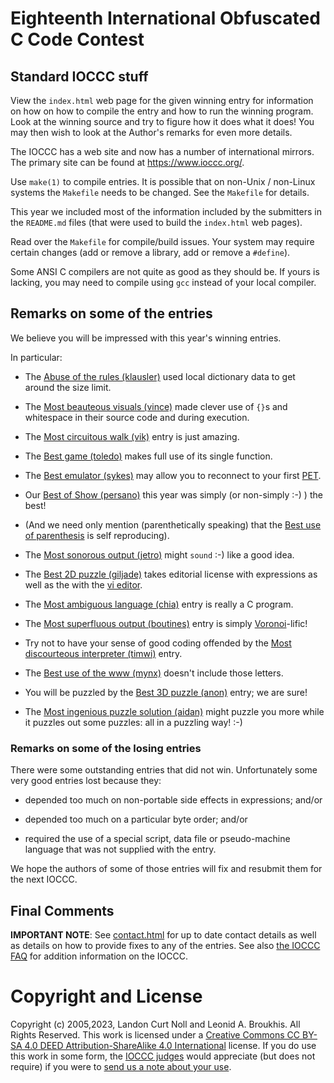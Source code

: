 # Eighteenth International Obfuscated C Code Contest


## Standard IOCCC stuff

View the `index.html` web page for the given winning entry for information on how
on how to compile the entry and how to run the winning program.
Look at the winning source and try to figure how it does what it does!
You may then wish to look at the Author's remarks for even more details.

The IOCCC has a web site and now has a number of international mirrors.
The primary site can be found at <https://www.ioccc.org/>.

Use `make(1)` to compile entries.  It is possible that on non-Unix / non-Linux
systems the `Makefile` needs to be changed.  See the `Makefile` for details.

This year we included most of the information included by the submitters
in the `README.md` files (that were used to build the `index.html` web pages).

Read over the `Makefile` for compile/build issues.  Your system may require
certain changes (add or remove a library, add or remove a `#define`).

Some ANSI C compilers are not quite as good as they should be.  If
yours is lacking, you may need to compile using `gcc` instead of your
local compiler.


## Remarks on some of the entries

We believe you will be impressed with this year's winning entries.

In particular:

+ The [Abuse of the rules (klausler)](klausler/index.html) used local dictionary data to
get around the size limit.

+ The [Most beauteous visuals (vince)](vince/index.html) made clever use of `{}`s and
whitespace in their source code and during execution.

+ The [Most circuitous walk (vik)](vik/index.html) entry is just amazing.

+ The [Best game (toledo)](toledo/index.html) makes full use of its single function.

+ The [Best emulator (sykes)](sykes/index.html) may allow you to reconnect to your first
[PET](https://en.wikipedia.org/wiki/Commodore_PET).

+ Our [Best of Show (persano)](persano/index.html) this year was simply (or non-simply :-) ) the best!

+ (And we need only mention (parenthetically speaking) that the [Best use of
parenthesis](mikeash/index.html) is self reproducing).

+ The [Most sonorous output (jetro)](jetro/index.html) might `sound` :-) like a good idea.

+ The [Best 2D puzzle (giljade)](giljade/index.html) takes editorial license with expressions as well as the
with the [vi editor](https://en.wikipedia.org/wiki/Vi).

+ The [Most ambiguous language (chia)](chia/index.html) entry is really a C program.

+ The [Most superfluous output (boutines)](boutines/index.html) entry is simply
[Voronoi](Voronoi)-lific!

+ Try not to have your sense of good coding offended by the [Most
discourteous interpreter (timwi)](timwi/index.html) entry.

+ The [Best use of the www (mynx)](mynx/index.html) doesn't include those letters.

+ You will be puzzled by the [Best 3D puzzle (anon)](anon/index.html) entry; we are sure!

+ The [Most ingenious puzzle solution (aidan)](aidan/index.html) might puzzle you more while it
puzzles out some puzzles: all in a puzzling way!  :-)

### Remarks on some of the losing entries

There were some outstanding entries that did not win.  Unfortunately
some very good entries lost because they:

+ depended too much on non-portable side effects in expressions; and/or

+ depended too much on a particular byte order; and/or

+ required the use of a special script, data file or pseudo-machine
  language that was not supplied with the entry.

We hope the authors of some of those entries will fix and resubmit
them for the next IOCCC.


## Final Comments

**IMPORTANT NOTE**: See [contact.html](../contact.html) for up to date contact details
as well as details on how to provide fixes to any of the entries.
See also [the IOCCC FAQ](../faq.html) for addition information on the IOCCC.


# Copyright and License

Copyright (c) 2005,2023, Landon Curt Noll and Leonid A. Broukhis. All Rights Reserved.
This work is licensed under a [Creative Commons CC BY-SA 4.0 DEED Attribution-ShareAlike
4.0 International](https://creativecommons.org/licenses/by-sa/4.0/) license.
If you do use this work in some form, the [IOCCC judges](../judges.html) would appreciate
(but does not require) if you were to [send us a note about your use](../contact.html).
